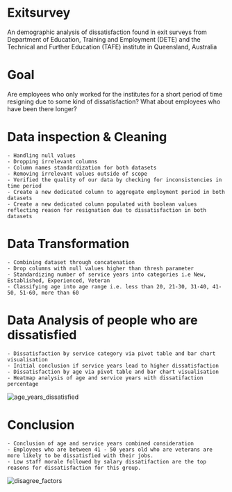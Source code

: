 # Exitsurvey
An demographic analysis of dissatisfaction found in exit surveys from Department of Education, Training and Employment (DETE) and the Technical and Further Education (TAFE) institute in Queensland, Australia

# Goal
Are employees who only worked for the institutes for a short period of time resigning due to some kind of dissatisfaction? What about employees who have been there longer?

# Data inspection & Cleaning
    - Handling null values
    - Dropping irrelevant columns
    - Column names standardization for both datasets
    - Removing irrelevant values outside of scope
    - Verified the quality of our data by checking for inconsistencies in time period
    - Create a new dedicated column to aggregate employment period in both datasets
    - Create a new dedicated column populated with boolean values reflecting reason for resignation due to dissatisfaction in both datasets
    
# Data Transformation
    - Combining dataset through concatenation
    - Drop columns with null values higher than thresh parameter
    - Standardizing number of service years into categories i.e New, Established, Experienced, Veteran
    - Classifying age into age range i.e. less than 20, 21-30, 31-40, 41-50, 51-60, more than 60

# Data Analysis of people who are dissatisfied
    - Dissatisfaction by service category via pivot table and bar chart visualisation
    - Initial conclusion if service years lead to higher dissatisfaction
    - Dissatisfaction by age via pivot table and bar chart visualisation
    - Heatmap analysis of age and service years with dissatifaction percentage
![age_years_dissatisfied](https://github.com/yanchooy/exitsurvey/assets/109457905/cec55caa-bf79-4c50-9dcb-5db893316921)

# Conclusion
    - Conclusion of age and service years combined consideration
    - Employees who are between 41 - 50 years old who are veterans are more likely to be dissatisfied with their jobs.
    - Low staff morale followed by salary dissatifaction are the top reasons for dissatisfaction for this group.
![disagree_factors](https://github.com/yanchooy/exitsurvey/assets/109457905/ee3a5ab2-6d0b-4e00-bfdb-6f93276d4a39)

